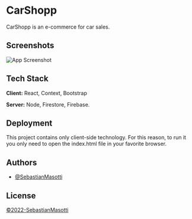
# CarShopp

CarShopp is an e-commerce for car sales.
## Screenshots

![App Screenshot](https://firebasestorage.googleapis.com/v0/b/car-ecomm.appspot.com/o/Captura%20de%20Pantalla%202022-03-12%20a%20la(s)%2016.31.07.png?alt=media&token=41040d6a-1aa1-4eb1-a6fe-3f58abb3d8c5)



## Tech Stack

**Client:** React, Context, Bootstrap

**Server:** Node, Firestore, Firebase.


## Deployment

This project contains only client-side technology. For this reason, to run it you only need to open the index.html file in your favorite browser.

## Authors

- [@SebastianMasotti](https://github.com/sebamasotti)


## License

[©2022-SebastianMasotti](https://choosealicense.com/licenses/mit/)
